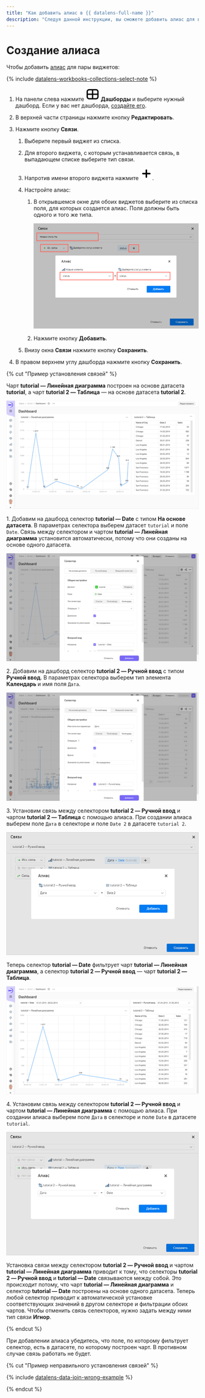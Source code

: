 ```yaml
---
title: "Как добавить алиас в {{ datalens-full-name }}"
description: "Следуя данной инструкции, вы сможете добавить алиас для виджетов в {{ datalens-full-name }}." 
---
```


# Создание алиаса

Чтобы добавить [алиас](../../dashboard/link.md#alias) для пары виджетов:


{% include [datalens-workbooks-collections-select-note](../../../_includes/datalens/operations/datalens-workbooks-collections-select-note.md) %}

1. На панели слева нажмите ![image](../../../_assets/datalens/dashboard-0523.svg) **Дашборды** и выберите нужный дашборд. Если у вас нет дашборда, [создайте его](create.md).
1. В верхней части страницы нажмите кнопку **Редактировать**.
1. Нажмите кнопку **Связи**.

   1. Выберите первый виджет из списка.
   1. Для второго виджета, с которым устанавливается связь, в выпадающем списке выберите тип связи.
   1. Напротив имени второго виджета нажмите ![image](../../../_assets/plus-sign.svg).
   1. Настройте алиас:

      1. В открывшемся окне для обоих виджетов выберите из списка поля, для которых создается алиас. Поля должны быть одного и того же типа.

         ![image](../../../_assets/datalens/concepts/create-alias.png)

      1. Нажмите кнопку **Добавить**.

   1. Внизу окна **Связи** нажмите кнопку **Сохранить**.

1. В правом верхнем углу дашборда нажмите кнопку **Сохранить**.


{% cut "Пример установления связей" %}

Чарт **tutorial — Линейная диаграмма** построен на основе датасета **tutorial**, а чарт **tutorial 2 — Таблица** — на основе датасета **tutorial 2**.

![image](../../../_assets/datalens/concepts/charts-1.png)

1\. Добавим на дашборд селектор **tutorial — Date** с типом **На основе датасета**. В параметрах селектора выберем датасет `tutorial` и поле `Date`. Связь между селектором и чартом **tutorial — Линейная диаграмма** установится автоматически, потому что они созданы на основе одного датасета.

   ![image](../../../_assets/datalens/concepts/selector-1.png)

2\. Добавим на дашборд селектор **tutorial 2 — Ручной ввод** с типом **Ручной ввод**. В параметрах селектора выберем тип элемента **Календарь** и имя поля `Дата`.

   ![image](../../../_assets/datalens/concepts/selector-2.png)

3\. Установим связь между селектором **tutorial 2 — Ручной ввод** и чартом **tutorial 2 — Таблица** с помощью алиаса. При создании алиаса выберем поле `Дата` в селекторе и поле `Date 2` в датасете `tutorial 2`.


   ![image](../../../_assets/datalens/concepts/alias-date-1.png)


Теперь селектор **tutorial — Date** фильтрует чарт **tutorial — Линейная диаграмма**, а селектор **tutorial 2 — Ручной ввод** — чарт **tutorial 2 — Таблица**.

   ![image](../../../_assets/datalens/concepts/charts-2.png)

4\. Установим связь между селектором **tutorial 2 — Ручной ввод** и чартом **tutorial — Линейная диаграмма** с помощью алиаса. При создании алиаса выберем поле `Дата` в селекторе и поле `Date` в датасете `tutorial`.


   ![image](../../../_assets/datalens/concepts/alias-date-2.png)


Установка связи между селектором **tutorial 2 — Ручной ввод** и чартом **tutorial — Линейная диаграмма** приводит к тому, что селекторы **tutorial 2 — Ручной ввод** и **tutorial — Date** связываются между собой. Это происходит потому, что чарт **tutorial — Линейная диаграмма** и селектор **tutorial — Date** построены на основе одного датасета. Теперь любой селектор приводит к автоматической установке соответствующих значений в другом селекторе и фильтрации обоих чартов. Чтобы отменить связь селекторов, нужно задать между ними тип связи **Игнор**.

{% endcut %}

При добавлении алиаса убедитесь, что поле, по которому фильтрует селектор, есть в датасете, по которому построен чарт. В противном случае связь работать не будет.

{% cut "Пример неправильного установления связей" %}

{% include [datalens-data-join-wrong-example](../../../_includes/datalens/datalens-data-join-wrong-example.md) %}

{% endcut %}
